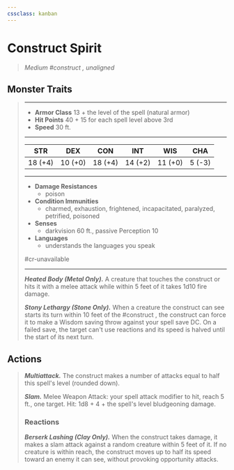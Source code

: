 ```yaml
---
cssclass: kanban
---
```


# Construct Spirit
>*Medium #construct , unaligned*
## Monster Traits
>___
>- **Armor Class** 13 + the level of the spell (natural armor)
>- **Hit Points** 40 + 15 for each spell level above 3rd
>- **Speed** 30 ft.
>___
>|STR|DEX|CON|INT|WIS|CHA|
>|:---:|:---:|:---:|:---:|:---:|:---:|
>|18 (+4)|10 (+0)|18 (+4)|14 (+2)|11 (+0)|5 (-3)|
>___
>- **Damage Resistances**
>	 - poison
>- **Condition Immunities**
>	 - charmed, exhaustion, frightened, incapacitated, paralyzed, petrified, poisoned
>- **Senses**
>	 - darkvision 60 ft., passive Perception 10
>- **Languages**
>	 - understands the languages you speak
>
> #cr-unavailable
>___
>***Heated Body (Metal Only).*** A creature that touches the construct or hits it with a melee attack while within 5 feet of it takes 1d10 fire damage.  
>
>***Stony Lethargy (Stone Only).*** When a creature the construct can see starts its turn within 10 feet of the #construct , the construct can force it to make a Wisdom saving throw against your spell save DC. On a failed save, the target can't use reactions and its speed is halved until the start of its next turn.  
>
## Actions
>***Multiattack.*** The construct makes a number of attacks equal to half this spell's level (rounded down).  
>
>***Slam.*** Melee Weapon Attack: your spell attack modifier to hit, reach 5 ft., one target. Hit: 1d8 + 4 + the spell's level bludgeoning damage.  
>
>### Reactions
>***Berserk Lashing (Clay Only).*** When the construct takes damage, it makes a slam attack against a random creature within 5 feet of it. If no creature is within reach, the construct moves up to half its speed toward an enemy it can see, without provoking opportunity attacks.